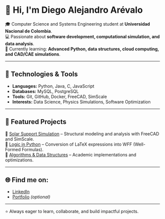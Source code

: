 # 👋 Hi, I'm Diego Alejandro Arévalo  

🎓 Computer Science and Systems Engineering student at **Universidad Nacional de Colombia**.  
💻 Passionate about **software development, computational simulation, and data analysis**.  
🌱 Currently learning: **Advanced Python, data structures, cloud computing, and CAD/CAE simulations**.  

---

## 🚀 Technologies & Tools
- **Languages:** Python, Java, C, JavaScript  
- **Databases:** MySQL, PostgreSQL  
- **Tools:** Git, GitHub, Docker, FreeCAD, SimScale  
- **Interests:** Data Science, Physics Simulations, Software Optimization  

---

## 📂 Featured Projects
🔹 [Solar Support Simulation](#) – Structural modeling and analysis with FreeCAD and SimScale.  
🔹 [Logic in Python](#) – Conversion of LaTeX expressions into WFF (Well-Formed Formulas).  
🔹 [Algorithms & Data Structures](#) – Academic implementations and optimizations.  

---

## 🌐 Find me on:
- [LinkedIn](https://www.linkedin.com/)  
- [Portfolio](https://your-website.com) *(optional)*  

---
⭐ Always eager to learn, collaborate, and build impactful projects.
